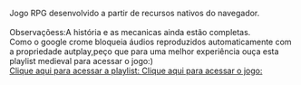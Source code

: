 Jogo RPG desenvolvido a partir de recursos nativos do navegador.<br/><br/>
Observaçõess:A história e as mecanicas ainda estão completas.<br/>
Como o google crome bloqueia áudios reproduzidos automaticamente com a propriedade autplay,peço que para uma melhor experiência ouça esta playlist medieval para acessar o jogo:)<br/>
[Clique aqui para acessar a playlist: ](https://www.youtube.com/watch?v=ALeNmKjrM6Y&t=2402s&ab_channel=Lamejorm%C3%BAsicainstrumental)
[Clique aqui para acessar o jogo: ](https://marinsantos.github.io/Jogo-RPG-/)
